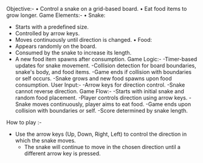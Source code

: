 Objective:-
•	Control a snake on a grid-based board.
•	Eat food items to grow longer.
Game Elements:-
•	Snake:
- Starts with a predefined size.
- Controlled by arrow keys.
- Moves continuously until direction is changed.
•	Food:
-  Appears randomly on the board.
- Consumed by the snake to increase its length.
- A new food item spawns after consumption.
Game Logic:-
-Timer-based updates for snake movement.
-Collision detection for board boundaries, snake's body, and food items.
-Game ends if collision with boundaries or self occurs.
-Snake grows and new food spawns upon food consumption.
User Input:-
-Arrow keys for direction control.
-Snake cannot reverse direction.
Game Flow:-
-Starts with initial snake and random food placement.
-Player controls direction using arrow keys.
-Snake moves continuously, player aims to eat food.
-Game ends upon collision with boundaries or self.
-Score determined by snake length.

How to play :-
- Use the arrow keys (Up, Down, Right, Left) to control the direction in which the snake moves.
   - The snake will continue to move in the chosen direction until a different arrow key is pressed.
